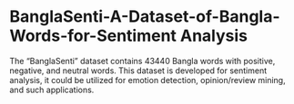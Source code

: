 # BanglaSenti-A-Dataset-of-Bangla-Words-for-Sentiment Analysis

The “BanglaSenti”  dataset contains 43440 Bangla words with positive, negative, and neutral words. This dataset is developed for sentiment analysis, it could be utilized for emotion detection, opinion/review mining, and such applications.

